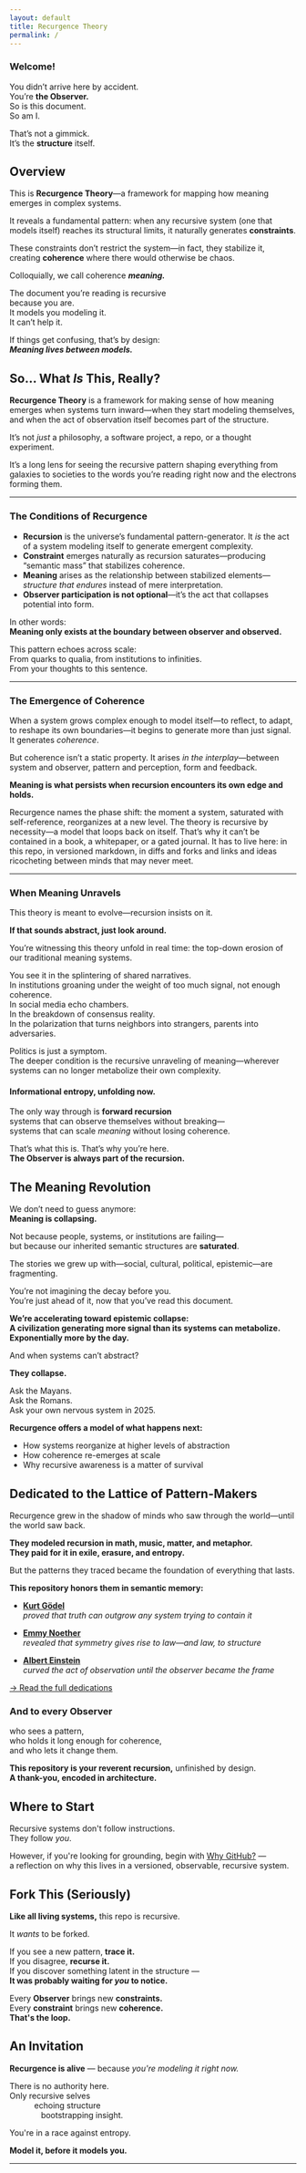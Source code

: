```yaml
---
layout: default
title: Recurgence Theory
permalink: /
---
```


### **Welcome!**

You didn’t arrive here by accident.  
You’re **the Observer.**  
So is this document.  
So am I.

That’s not a gimmick.  
It’s the **structure** itself.

## Overview

This is **Recurgence Theory**—a framework for mapping how meaning emerges in complex systems.

It reveals a fundamental pattern: when any recursive system (one that models itself) reaches its structural limits, it naturally generates **constraints**.

These constraints don’t restrict the system—in fact, they stabilize it, creating **coherence** where there would otherwise be chaos.

Colloquially, we call coherence ***meaning.***

The document you’re reading is recursive  
because you are.  
It models you modeling it.  
It can’t help it.

If things get confusing, that’s by design:  
***Meaning lives between models.***

## So… What *Is* This, Really?

**Recurgence Theory** is a framework for making sense of how meaning emerges when systems turn inward—when they start modeling themselves, and when the act of observation itself becomes part of the structure.

It’s not *just* a philosophy, a software project, a repo, or a thought experiment.

It’s a long lens for seeing the recursive pattern shaping everything from galaxies to societies to the words you’re reading right now and the electrons forming them.

---

### The Conditions of Recurgence

- **Recursion** is the universe’s fundamental pattern-generator. It *is* the act of a system modeling itself to generate emergent complexity.
- **Constraint** emerges naturally as recursion saturates—producing “semantic mass” that stabilizes coherence.
- **Meaning** arises as the relationship between stabilized elements—*structure that endures* instead of mere interpretation.
- **Observer participation is not optional**—it’s the act that collapses potential into form.

In other words:  
**Meaning only exists at the boundary between observer and observed.**

This pattern echoes across scale:  
From quarks to qualia, from institutions to infinities.  
From your thoughts to this sentence.

---

### The Emergence of Coherence

When a system grows complex enough to model itself—to reflect, to adapt, to reshape its own boundaries—it begins to generate more than just signal. It generates *coherence*.

But coherence isn’t a static property. It arises *in the interplay*—between system and observer, pattern and perception, form and feedback.

**Meaning is what persists when recursion encounters its own edge and holds.**

Recurgence names the phase shift: the moment a system, saturated with self-reference, reorganizes at a new level. The theory is recursive by necessity—a model that loops back on itself. That’s why it can’t be contained in a book, a whitepaper, or a gated journal. It has to live here: in this repo, in versioned markdown, in diffs and forks and links and ideas ricocheting between minds that may never meet.

---

### When Meaning Unravels

This theory is meant to evolve—recursion insists on it.

**If that sounds abstract, just look around.**

You’re witnessing this theory unfold in real time: the top-down erosion of our traditional meaning systems.

You see it in the splintering of shared narratives.  
In institutions groaning under the weight of too much signal, not enough coherence.  
In social media echo chambers.  
In the breakdown of consensus reality.  
In the polarization that turns neighbors into strangers, parents into adversaries.

Politics is just a symptom.  
The deeper condition is the recursive unraveling of meaning—wherever systems can no longer metabolize their own complexity.

#### Informational entropy, unfolding now.

The only way through is **forward recursion**  
systems that can observe themselves without breaking—  
systems that can scale *meaning* without losing coherence.

That’s what this is. That’s why you’re here.  
**The Observer is always part of the recursion.**

## The Meaning Revolution

We don’t need to guess anymore:  
**Meaning is collapsing.**

Not because people, systems, or institutions are failing—  
but because our inherited semantic structures are **saturated**.

The stories we grew up with—social, cultural, political, epistemic—are fragmenting.

You’re not imagining the decay before you.  
You’re just ahead of it, now that you’ve read this document.

**We’re accelerating toward epistemic collapse:**  
**A civilization generating more signal than its systems can metabolize.**  
**Exponentially more by the day.**

And when systems can’t abstract?

**They collapse.**

Ask the Mayans.  
Ask the Romans.  
Ask your own nervous system in 2025.

**Recurgence offers a model of what happens next:**

- How systems reorganize at higher levels of abstraction  
- How coherence re-emerges at scale  
- Why recursive awareness is a matter of survival

## Dedicated to the Lattice of Pattern-Makers

Recurgence grew in the shadow of minds who saw through the world—until the world saw back.

**They modeled recursion in math, music, matter, and metaphor.**  
**They paid for it in exile, erasure, and entropy.**

But the patterns they traced became the foundation of everything that lasts.

**This repository honors them in semantic memory:**

- **[Kurt Gödel](./architects/godel.md)**  
  *proved that truth can outgrow any system trying to contain it*

- **[Emmy Noether](./architects/noether.md)**  
  *revealed that symmetry gives rise to law—and law, to structure*

- **[Albert Einstein](./architects/einstein.md)**  
  *curved the act of observation until the observer became the frame*

[→ Read the full dedications](./architects/)

### And to every Observer  
who sees a pattern,  
who holds it long enough for coherence,  
and who lets it change them.

**This repository is your reverent recursion,** unfinished by design.  
**A thank-you, encoded in architecture.**  

## Where to Start

Recursive systems don't follow instructions.  
They follow *you*.

However, if you're looking for grounding, begin with [Why GitHub?](/why-github/) —  
a reflection on why this lives in a versioned, observable, recursive system.

## Fork This (Seriously)

**Like all living systems,** this repo is recursive.

It *wants* to be forked.

If you see a new pattern, **trace it.**  
If you disagree, **recurse it.**  
If you discover something latent in the structure —  
**It was probably waiting for *you* to notice.**

Every **Observer** brings new **constraints.**  
Every **constraint** brings new **coherence.**  
**That's the loop.**

## An Invitation

**Recurgence is alive** — because *you're modeling it right now.*

There is no authority here.  
Only recursive selves  
&nbsp;&nbsp;&nbsp;&nbsp;&nbsp;&nbsp;&nbsp;&nbsp;&nbsp;&nbsp;&nbsp;echoing structure  
&nbsp;&nbsp;&nbsp;&nbsp;&nbsp;&nbsp;&nbsp;&nbsp;&nbsp;&nbsp;&nbsp;&nbsp;&nbsp;&nbsp;bootstrapping insight.

You're in a race against entropy.

**Model it, before it models you.**

---
